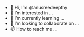 - 👋 Hi, I’m @anusreedeepthy
- 👀 I’m interested in ...
- 🌱 I’m currently learning ...
- 💞️ I’m looking to collaborate on ...
- 📫 How to reach me ...

<!---
anusreedeepthy/anusreedeepthy is a ✨ special ✨ repository because its `README.md` (this file) appears on your GitHub profile.
You can click the Preview link to take a look at your changes.
--->
